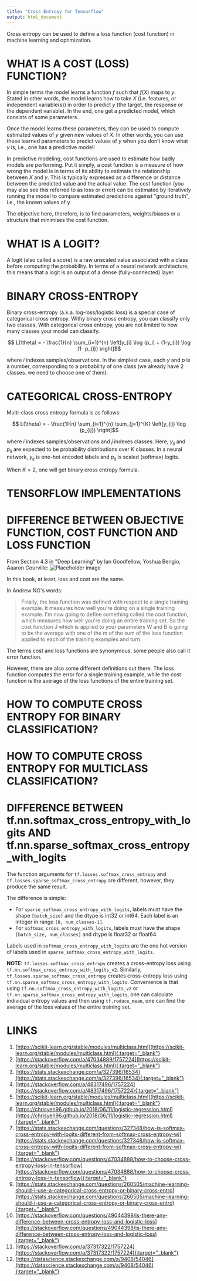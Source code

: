 ```yaml
---
title: "Cross Entropy for Tensorflow"
output: html_document
---
```


Cross entropy can be used to define a loss function (cost function) in machine learning and optimization.

# WHAT IS A COST (LOSS) FUNCTION?
In simple terms the model learns a function $f$ such that $f(X)$ maps to $y$. Stated in other words, the model learns how to take $X$ (i.e. features, or independent variable(s)) in order to predict $y$ (the target, the response or the dependent variable). In the end, one get a predicted model, which consists of some parameters.

Once the model learns these parameters, they can be used to compute estimated values of $y$ given new values of $X$. In other words, you can use these learned parameters to predict values of $y$ when you don’t know what $y$ is, i.e., one has a predictive model!

In predictive modeling, cost functions are used to estimate how badly models are performing. Put it simply, a cost function is a measure of how wrong the model is in terms of its ability to estimate the relationship between $X$ and $y$. This is typically expressed as a difference or distance between the predicted value and the actual value. The cost function (you may also see this referred to as loss or error) can be estimated by iteratively running the model to compare estimated predictions against "ground truth", i.e., the known values of y.

The objective here, therefore, is to find parameters, weights/biases or a structure that minimises the cost function.

# WHAT IS A LOGIT?
A logit (also called a score) is a raw unscaled value associated with a class before computing the probability. In terms of a neural network architecture, this means that a logit is an output of a dense (fully-connected) layer. 

# BINARY CROSS-ENTROPY
Binary cross-entropy (a.k.a. log-loss/logistic loss) is a special case of categorical cross entropy. Withy binary cross entropy, you can classify only two classes, With categorical cross entropy, you are not limited to how many classes your model can classify.

$$ L(\theta) = - \frac{1}{n} \sum_{i=1}^{n}  \left[y_{i} \log (p_i) + (1-y_{i}) \log (1- p_{i}) \right]$$

where $i$ indexes samples/observations. In the simplest case, each $y$ and $p$ is a number, corresponding to a probability of one class (we already have 2 classes. we need to choose one of them).

# CATEGORICAL CROSS-ENTROPY
Multi-class cross entropy formula is as follows:

$$ L(\theta) = - \frac{1}{n} \sum_{i=1}^{n}  \sum_{j=1}^{K} \left[y_{ij} \log (p_{ij}) \right]$$

where $i$ indexes samples/observations and $j$ indexes classes. Here, $y_{ij}$ and $p_{ij}$ are expected to be probability distributions over $K$ classes. In a neural network, $y_{ij}$ is one-hot encoded labels and $p_{ij}$ is scaled (softmax) logits. 

When $K=2$, one will get binary cross entropy formula. 

# TENSORFLOW IMPLEMENTATIONS



# DIFFERENCE BETWEEN OBJECTIVE FUNCTION, COST FUNCTION AND LOSS FUNCTION
From Section 4.3 in "Deep Learning" by Ian Goodfellow, Yoshua Bengio, Aaaron Courville:
![Placeholder image](https://raw.githubusercontent.com/mmuratarat/mmuratarat.github.io/master/assets/DL_CE.jpeg "Image with caption")

In this book, at least, loss and cost are the same.

In Andrew NG's words:
<blockquote>Finally, the loss function was defined with respect to a single training example. It measures how well you're doing on a single training example. I'm now going to define something called the cost function, which measures how well you're doing an entire training set. So the cost function J which is applied to your parameters W and B is going to be the average with one of the m of the sum of the loss function applied to each of the training examples and turn.</blockquote>

The terms cost and loss functions are synonymous, some people also call it error function. 

However, there are also some different definitions out there. The loss function computes the error for a single training example, while the cost function is the average of the loss functions of the entire training set.

# HOW TO COMPUTE CROSS ENTROPY FOR BINARY CLASSIFICATION?
<script src="https://gist.github.com/mmuratarat/3db39c59e0436ec4768f27a3ad524808.js"></script>

# HOW TO COMPUTE CROSS ENTROPY FOR MULTICLASS CLASSIFICATION?
<script src="https://gist.github.com/mmuratarat/b7469a36d88fa88056b8511d8b1aac26.js"></script>

# DIFFERENCE BETWEEN tf.nn.softmax_cross_entropy_with_logits AND tf.nn.sparse_softmax_cross_entropy_with_logits

The function arguments for `tf.losses.softmax_cross_entropy` and `tf.losses.sparse_softmax_cross_entropy` are different, however, they produce the same result. 

The difference is simple:

* For `sparse_softmax_cross_entropy_with_logits`, labels must have the shape `[batch_size]` and the dtype is int32 or int64. Each label is an integer in range `[0, num_classes-1]`.
* For `softmax_cross_entropy_with_logits`, labels must have the shape `[batch_size, num_classes]` and dtype is float32 or float64.

Labels used in `softmax_cross_entropy_with_logits` are the one hot version of labels used in `sparse_softmax_cross_entropy_with_logits`.

**NOTE:** `tf.losses.softmax_cross_entropy` creates a cross-entropy loss using `tf.nn.softmax_cross_entropy_with_logits_v2`. Similarly, `tf.losses.sparse_softmax_cross_entropy` creates cross-entropy loss using `tf.nn.sparse_softmax_cross_entropy_with_logits`. Convenience is that using `tf.nn.softmax_cross_entropy_with_logits_v2` or `tf.nn.sparse_softmax_cross_entropy_with_logits`, one can calculate individual entropy values and then using `tf.reduce_mean`, one can find the average of the loss values of the entire training set.

<script src="https://gist.github.com/mmuratarat/f295d1017bcbb54c2f9ac5cd6d9f762d.js"></script>

# LINKS
1. [https://scikit-learn.org/stable/modules/multiclass.html](https://scikit-learn.org/stable/modules/multiclass.html){:target="_blank"}
2. [https://stackoverflow.com/a/47034889/1757224](https://scikit-learn.org/stable/modules/multiclass.html){:target="_blank"}
3. [https://stats.stackexchange.com/a/327396/16534](https://stats.stackexchange.com/a/327396/16534){:target="_blank"}
4. [https://stackoverflow.com/a/48317496/1757224](https://stackoverflow.com/a/48317496/1757224){:target="_blank"}
5. [https://scikit-learn.org/stable/modules/multiclass.html](https://scikit-learn.org/stable/modules/multiclass.html){:target="_blank"}
6. [https://chrisyeh96.github.io/2018/06/11/logistic-regression.html](https://chrisyeh96.github.io/2018/06/11/logistic-regression.html){:target="_blank"}
7. [https://stats.stackexchange.com/questions/327348/how-is-softmax-cross-entropy-with-logits-different-from-softmax-cross-entropy-wi](https://stats.stackexchange.com/questions/327348/how-is-softmax-cross-entropy-with-logits-different-from-softmax-cross-entropy-wi){:target="_blank"}
8. [https://stackoverflow.com/questions/47034888/how-to-choose-cross-entropy-loss-in-tensorflow](https://stackoverflow.com/questions/47034888/how-to-choose-cross-entropy-loss-in-tensorflow){:target="_blank"}
9. [https://stats.stackexchange.com/questions/260505/machine-learning-should-i-use-a-categorical-cross-entropy-or-binary-cross-entro](https://stats.stackexchange.com/questions/260505/machine-learning-should-i-use-a-categorical-cross-entropy-or-binary-cross-entro){:target="_blank"}
10. [https://stackoverflow.com/questions/49044398/is-there-any-difference-between-cross-entropy-loss-and-logistic-loss](https://stackoverflow.com/questions/49044398/is-there-any-difference-between-cross-entropy-loss-and-logistic-loss){:target="_blank"}
11. [https://stackoverflow.com/a/37317322/1757224](https://stackoverflow.com/a/37317322/1757224){:target="_blank"}
12. [https://datascience.stackexchange.com/a/9408/54046](https://datascience.stackexchange.com/a/9408/54046){:target="_blank"}